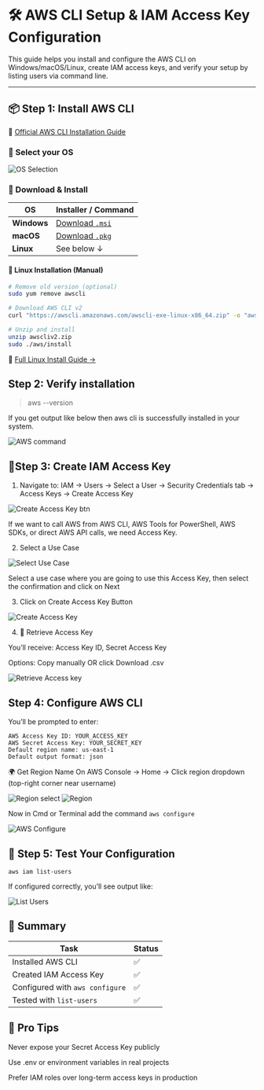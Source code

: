 # 🛠️ AWS CLI Setup & IAM Access Key Configuration

This guide helps you install and configure the AWS CLI on Windows/macOS/Linux, create IAM access keys, and verify your setup by listing users via command line.

---

## 📦 Step 1: Install AWS CLI

🔗 [Official AWS CLI Installation Guide](https://docs.aws.amazon.com/cli/latest/userguide/getting-started-install.html)

### 📍 Select your OS

![OS Selection](./screenshots/os-selection.png)

### 💾 Download & Install

| OS          | Installer / Command                                          |
| ----------- | ------------------------------------------------------------ |
| **Windows** | [Download `.msi`](https://awscli.amazonaws.com/AWSCLIV2.msi) |
| **macOS**   | [Download `.pkg`](https://awscli.amazonaws.com/AWSCLIV2.pkg) |
| **Linux**   | See below ↓                                                  |

#### 🐧 Linux Installation (Manual)

```bash
# Remove old version (optional)
sudo yum remove awscli

# Download AWS CLI v2
curl "https://awscli.amazonaws.com/awscli-exe-linux-x86_64.zip" -o "awscliv2.zip"

# Unzip and install
unzip awscliv2.zip
sudo ./aws/install
```

📘 [Full Linux Install Guide →](https://docs.aws.amazon.com/cli/latest/userguide/install-cliv2-linux.html)

## Step 2: Verify installation

> aws --version

If you get output like below then aws cli is successfully installed in your system.

![AWS command](./screenshots/aws.png)

## 🔑Step 3: Create IAM Access Key

1. Navigate to: IAM → Users → Select a User → Security Credentials tab → Access Keys → Create Access Key

![Create Access Key btn](./screenshots/access-key-btn.png)

If we want to call AWS from AWS CLI, AWS Tools for PowerShell, AWS SDKs, or direct AWS API calls, we need Access Key.

2. Select a Use Case

![Select Use Case](./screenshots/select-use-case.png)

Select a use case where you are going to use this Access Key, then select the confirmation and click on Next

3. Click on Create Access Key Button

![Create Access Key](./screenshots/create-access-key-1.png)

4. 📂 Retrieve Access Key

You’ll receive: Access Key ID, Secret Access Key

Options: Copy manually
OR click Download .csv

![Retrieve Access key](./screenshots/retrieve-access-key.png)

## Step 4: Configure AWS CLI

You’ll be prompted to enter:

```
AWS Access Key ID: YOUR_ACCESS_KEY
AWS Secret Access Key: YOUR_SECRET_KEY
Default region name: us-east-1
Default output format: json
```

🌍 Get Region Name
On AWS Console → Home → Click region dropdown (top-right corner near username)

![Region select](./screenshots/region-select-1.png)
![Region](./screenshots/region.png)

Now in Cmd or Terminal add the command `aws configure`

![AWS Configure](./screenshots/aws-configure.png)

## 🧪 Step 5: Test Your Configuration

`aws iam list-users`

If configured correctly, you’ll see output like:

![List Users](./screenshots/iam-list-users.png)

## 📘 Summary

| Task                            | Status |
| ------------------------------- | ------ |
| Installed AWS CLI               | ✅     |
| Created IAM Access Key          | ✅     |
| Configured with `aws configure` | ✅     |
| Tested with `list-users`        | ✅     |

## 🔐 Pro Tips

Never expose your Secret Access Key publicly

Use .env or environment variables in real projects

Prefer IAM roles over long-term access keys in production
